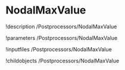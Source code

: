 <!-- MOOSE Documentation Stub: Remove this when content is added. -->

# NodalMaxValue
!description /Postprocessors/NodalMaxValue

!parameters /Postprocessors/NodalMaxValue

!inputfiles /Postprocessors/NodalMaxValue

!childobjects /Postprocessors/NodalMaxValue
